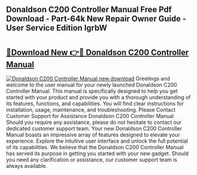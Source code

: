 ## Donaldson C200 Controller Manual Free Pdf Download - Part-64k New Repair Owner Guide - User Service Edition IgrbW

# <h2><a href="http://bc98960.oget.top/?id=Donaldson+C200+Controller+Manual">🔗Download New 👉🔴 Donaldson C200 Controller Manual</a></h2>

[![Donaldson C200 Controller Manual new download](https://i.imgur.com/5g1atiW.png)](http://bc98960.oget.top/?id=Donaldson+C200+Controller+Manual)
Greetings and welcome to the user manual for your newly launched Donaldson C200 Controller Manual. This manual is specifically designed to help you get started with your product and provide you with a thorough understanding of its features, functions, and capabilities. You will find clear instructions for installation, usage, maintenance, and troubleshooting. Please Contact Customer Support for Assistance Donaldson C200 Controller Manual Should you require any assistance, please do not hesitate to contact our dedicated customer support team. Your new Donaldson C200 Controller Manual boasts an impressive array of features designed to elevate your experience. Explore the intuitive user interface and unlock the full potential of its capabilities. We believe that the Donaldson C200 Controller Manual has served its purpose in getting you started with your new gadget. Should you need any clarification or assistance, our customer support team is always available.
